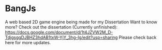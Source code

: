 # BangJs
 A web based 2D game engine being made for my Dissertation
 Want to know more? Check out the dissertation (Currently unfinished): https://docs.google.com/document/d/1t4JZVW2M_D-TdjgsggDJBHZ3hdAB1txW-YjY_3hg-Ig/edit?usp=sharing
 Please check back here for more updates.
